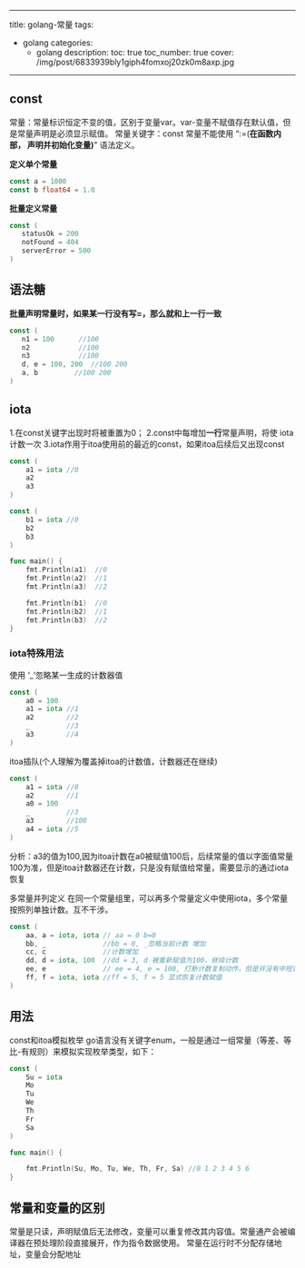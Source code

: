 
---
title: golang-常量
tags:
  - golang 
categories:
	- golang
description: 
toc: true
toc_number: true
cover:  /img/post/6833939bly1giph4fomxoj20zk0m8axp.jpg
---

## const
常量：常量标识恒定不变的值，区别于变量var。var-变量不赋值存在默认值，但是常量声明是必须显示赋值。
常量关键字：const
常量不能使用 “:=(**在函数内部， 声明并初始化变量)**” 语法定义。

**定义单个常量**
```go
const a = 1000
const b float64 = 1.0
```
**批量定义常量**

```go
const (
   statusOk = 200
   notFound = 404
   serverError = 500
)
```

## 语法糖
**批量声明常量时，如果某一行没有写=，那么就和上一行一致**

```go
const (
   n1 = 100      //100
   n2 			 //100
   n3 			 //100
   d, e = 100, 200  //100 200
   a, b         //100 200
)
```

## iota
1.在const关键字出现时将被重置为0；
2.const中每增加**一行**常量声明，将使 iota 计数一次
3.iota作用于itoa使用前的最近的const，如果itoa后续后又出现const

```go
const (
	a1 = iota //0
	a2
	a3
)

const (
	b1 = iota //0
	b2
	b3
)

func main() {
	fmt.Println(a1)  //0
	fmt.Println(a2)  //1
	fmt.Println(a3)  //2

	fmt.Println(b1)  //0
	fmt.Println(b2)	 //1
	fmt.Println(b3)  //2
}
```

### iota特殊用法

使用 ‘_’忽略某一生成的计数器值
```go
const (
	a0 = 100
	a1 = iota //1
	a2        //2
	_         //3
	a3        //4
)
```

itoa插队(个人理解为覆盖掉itoa的计数值，计数器还在继续)

```go
const (
	a1 = iota //0
	a2        //1
	a0 = 100
	_         //3
	a3        //100
	a4 = iota //5
)
```
分析：a3的值为100,因为itoa计数在a0被赋值100后，后续常量的值以字面值常量100为准，但是itoa计数器还在计数，只是没有赋值给常量，需要显示的通过iota恢复

多常量并列定义
在同一个常量组里，可以再多个常量定义中使用iota，多个常量按照列单独计数。互不干涉。

```go
const (
	aa, a = iota, iota // aa = 0 b=0
	bb, _              //bb = 0, _忽略当前计数 增加
	cc, c              //计数增加
	dd, d = iota, 100  //dd = 3, d 被重新赋值为100，继续计数
	ee, e              // ee = 4, e = 100, 打断计数复制动作，但是并没有中短计数，
	ff, f = iota, iota //ff = 5, f = 5 显式恢复计数赋值
)
```

##  用法
const和itoa模拟枚举
go语言没有关键字enum，一般是通过一组常量（等差、等比-有规则）来模拟实现枚举类型，如下：

```go
const (
	Su = iota
	Mo
	Tu
	We
	Th
	Fr
	Sa
)

func main() {

	fmt.Println(Su, Mo, Tu, We, Th, Fr, Sa) //0 1 2 3 4 5 6
}
```

## 常量和变量的区别
常量是只读，声明赋值后无法修改，变量可以重复修改其内容值。常量通产会被编译器在预处理阶段直接展开，作为指令数据使用。
常量在运行时不分配存储地址，变量会分配地址
